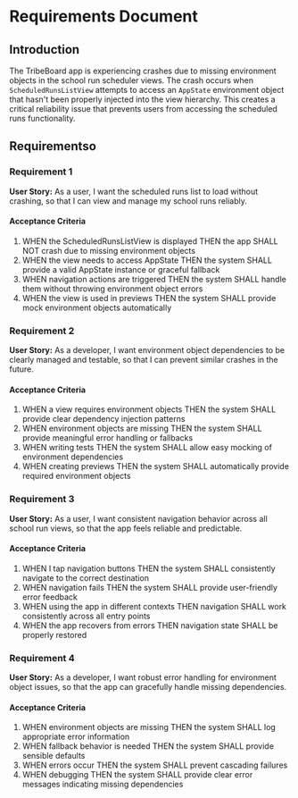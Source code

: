 # Requirements Document

## Introduction

The TribeBoard app is experiencing crashes due to missing environment objects in the school run scheduler views. The crash occurs when `ScheduledRunsListView` attempts to access an `AppState` environment object that hasn't been properly injected into the view hierarchy. This creates a critical reliability issue that prevents users from accessing the scheduled runs functionality.

## Requirementso

### Requirement 1

**User Story:** As a user, I want the scheduled runs list to load without crashing, so that I can view and manage my school runs reliably.

#### Acceptance Criteria

1. WHEN the ScheduledRunsListView is displayed THEN the app SHALL NOT crash due to missing environment objects
2. WHEN the view needs to access AppState THEN the system SHALL provide a valid AppState instance or graceful fallback
3. WHEN navigation actions are triggered THEN the system SHALL handle them without throwing environment object errors
4. WHEN the view is used in previews THEN the system SHALL provide mock environment objects automatically

### Requirement 2

**User Story:** As a developer, I want environment object dependencies to be clearly managed and testable, so that I can prevent similar crashes in the future.

#### Acceptance Criteria

1. WHEN a view requires environment objects THEN the system SHALL provide clear dependency injection patterns
2. WHEN environment objects are missing THEN the system SHALL provide meaningful error handling or fallbacks
3. WHEN writing tests THEN the system SHALL allow easy mocking of environment dependencies
4. WHEN creating previews THEN the system SHALL automatically provide required environment objects

### Requirement 3

**User Story:** As a user, I want consistent navigation behavior across all school run views, so that the app feels reliable and predictable.

#### Acceptance Criteria

1. WHEN I tap navigation buttons THEN the system SHALL consistently navigate to the correct destination
2. WHEN navigation fails THEN the system SHALL provide user-friendly error feedback
3. WHEN using the app in different contexts THEN navigation SHALL work consistently across all entry points
4. WHEN the app recovers from errors THEN navigation state SHALL be properly restored

### Requirement 4

**User Story:** As a developer, I want robust error handling for environment object issues, so that the app can gracefully handle missing dependencies.

#### Acceptance Criteria

1. WHEN environment objects are missing THEN the system SHALL log appropriate error information
2. WHEN fallback behavior is needed THEN the system SHALL provide sensible defaults
3. WHEN errors occur THEN the system SHALL prevent cascading failures
4. WHEN debugging THEN the system SHALL provide clear error messages indicating missing dependencies